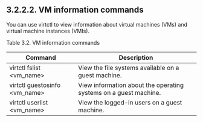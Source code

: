 ## 3.2.2.2. VM information commands

You can use virtctl to view information about virtual machines (VMs) and virtual machine instances (VMIs).

Table 3.2. VM information commands

| Command                        | Description                                                      |
|--------------------------------|------------------------------------------------------------------|
| virtctl fslist <vm\_name>       | View the file systems available on a guest machine.              |
| virtctl guestosinfo  <vm\_name> | View information about the operating systems on a guest machine. |
| virtctl userlist <vm\_name>     | View the logged-in users on a guest machine.                     |

